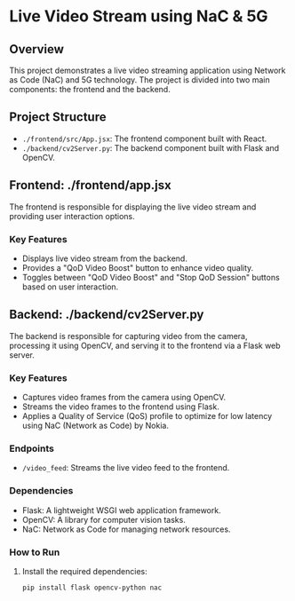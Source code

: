 # Live Video Stream using NaC & 5G

## Overview
This project demonstrates a live video streaming application using Network as Code (NaC) and 5G technology. The project is divided into two main components: the frontend and the backend.

## Project Structure
- `./frontend/src/App.jsx`: The frontend component built with React.
- `./backend/cv2Server.py`: The backend component built with Flask and OpenCV.

## Frontend: ./frontend/app.jsx
The frontend is responsible for displaying the live video stream and providing user interaction options.

### Key Features
- Displays live video stream from the backend.
- Provides a "QoD Video Boost" button to enhance video quality.
- Toggles between "QoD Video Boost" and "Stop QoD Session" buttons based on user interaction.


## Backend: ./backend/cv2Server.py
The backend is responsible for capturing video from the camera, processing it using OpenCV, and serving it to the frontend via a Flask web server.

### Key Features
- Captures video frames from the camera using OpenCV.
- Streams the video frames to the frontend using Flask.
- Applies a Quality of Service (QoS) profile to optimize for low latency using NaC (Network as Code) by Nokia.

### Endpoints
- `/video_feed`: Streams the live video feed to the frontend.

### Dependencies
- Flask: A lightweight WSGI web application framework.
- OpenCV: A library for computer vision tasks.
- NaC: Network as Code for managing network resources.

### How to Run
1. Install the required dependencies:
   ```bash
   pip install flask opencv-python nac